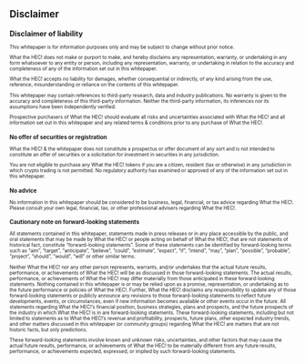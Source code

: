<div style="font-size:60%;">
<h1>Disclaimer</h1>
<h2>Disclaimer of liability</h2>

<p>This whitepaper is for information purposes only and may be subject to change without prior notice.</p>

<p>What the HEC! does not make or purport to make, and hereby disclaims any representation, warranty, or undertaking in any form whatsoever to any entity or person, including any representation, warranty, or undertaking in relation to the accuracy and completeness of any of the information set out in this whitepaper.</p>

<p>What the HEC! accepts no liability for damages, whether consequential or indirectly, of any kind arising from the use, reference, misunderstanding or reliance on the contents of this whitepaper.</p>

<p>This whitepaper may contain references to third-party research, data and industry publications. No warranty is given to the accuracy and completeness of this third-party information. Neither the third-party information, its inferences nor its assumptions have been independently verified.</p>

<p>Prospective purchasers of What the HEC! should evaluate all risks and uncertainties associated with What the HEC! and all information set out in this whitepaper and any related terms & conditions prior to any purchase of What the HEC!.</p>

<h3>No offer of securities or registration</h3>
<p>What the HEC! & the whitepaper does not constitute a prospectus or offer document of any sort and is not intended to constitute an offer of securities or a solicitation for investment in securities in any jurisdiction.</p>

<p>You are not eligible to purchase any What the HEC! tokens if you are a citizen, resident (tax or otherwise) in any jurisdiction in which crypto trading is not permitted. No regulatory authority has examined or approved of any of the information set out in this whitepaper.</p>

<h3>No advice</h3>
<p>No information in this whitepaper should be considered to be business, legal, financial, or tax advice regarding What the HEC!. Please consult your own legal, financial, tax, or other professional advisers regarding What the HEC!.</p>

<h3>Cautionary note on forward-looking statements</h3>
<p>All statements contained in this whitepaper, statements made in press releases or in any place accessible by the public, and oral statements that may be made by What the HEC! or people acting on behalf of What the HEC!, that are not statements of historical fact, constitute “forward-looking statements”. Some of these statements can be identified by forward-looking terms such as “aim”, “target”, “anticipate”, “believe”, “could”, “estimate”, “expect”, “if”, “intend”, “may”, “plan”, “possible”, “probable”, “project”, “should”, “would”, “will” or other similar terms.</p>
<p>Neither What the HEC! nor any other person represents, warrants, and/or undertakes that the actual future results, performance, or achievements of What the HEC! will be as discussed in those forward-looking statements. The actual results, performance, or achievements of What the HEC! may differ materially from those anticipated in these forward-looking statements. Nothing contained in this whitepaper is or may be relied upon as a promise, representation, or undertaking as to the future performance or policies of What the HEC!. Further, What the HEC! disclaims any responsibility to update any of those forward-looking statements or publicly announce any revisions to those forward-looking statements to reflect future developments, events, or circumstances, even if new information becomes available or other events occur in the future. All statements regarding What the HEC!’s financial position, business strategies, plans and prospects, and the future prospects of the industry in which What the HEC! is in are forward-looking statements. These forward-looking statements, including but not limited to statements as to What the HEC!’s revenue and profitability, prospects, future plans, other expected industry trends, and other matters discussed in this whitepaper (or community groups) regarding What the HEC! are matters that are not historic facts, but only predictions.</p>

<p>These forward-looking statements involve known and unknown risks, uncertainties, and other factors that may cause the actual future results, performance, or achievements of What the HEC! to be materially different from any future results, performance, or achievements expected, expressed, or implied by such forward-looking statements.</p>
</div>